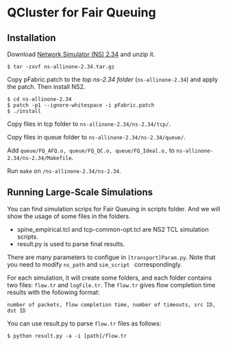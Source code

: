 # QCluster for Fair Queuing
## Installation
Download [Network Simulator (NS) 2.34](https://sourceforge.net/projects/nsnam/files/allinone/ns-allinone-2.34/) and unzip it.
```
$ tar -zxvf ns-allinone-2.34.tar.gz
```

Copy pFabric.patch to the *top ns-2.34 folder* (```ns-allinone-2.34```) and apply the patch. Then install NS2.
```
$ cd ns-allinone-2.34
$ patch -p1 --ignore-whitespace -i pFabric.patch
$ ./install
```
Copy files in tcp folder to ```ns-allinone-2.34/ns-2.34/tcp/```.

Copy files in queue folder to ```ns-allinone-2.34/ns-2.34/queue/```.

Add ```queue/FQ_AFQ.o, queue/FQ_QC.o, queue/FQ_Ideal.o,``` to ```ns-allinone-2.34/ns-2.34/Makefile```.
 
Run ```make``` on ```/ns-allinone-2.34/ns-2.34```.

## Running Large-Scale Simulations
You can find simulation scrips for Fair Queuing in scripts folder. And we will show the usage of some files in the folders.

- spine_empirical.tcl and tcp-common-opt.tcl are NS2 TCL simulation scripts.  
- result.py is used to parse final results.  

There are many parameters to configue in `[transport]Param.py`. Note that you need to modify ```ns_path``` and ```sim_script ``` correspondingly. 

For each simulation, it will create some folders, and each folder contains two files: ```flow.tr``` and ```logFile.tr```. The ```flow.tr``` gives flow completion time results with the following format:
```
number of packets, flow completion time, number of timeouts, src ID, dst ID
```

You can use result.py to parse ```flow.tr``` files as follows:
```
$ python result.py -a -i [path]/flow.tr
```

